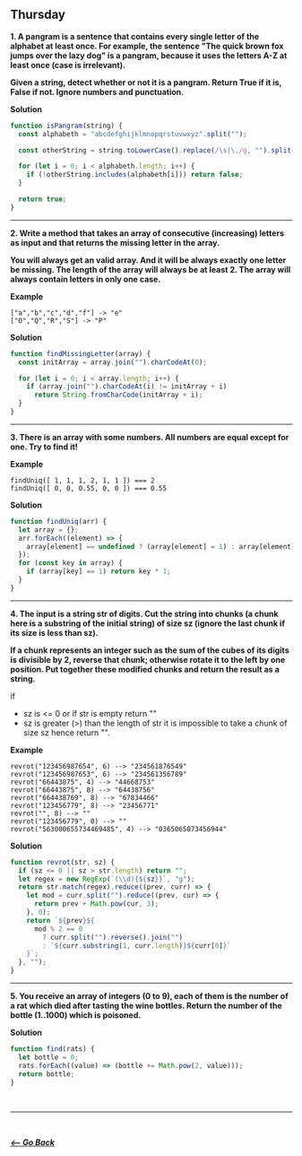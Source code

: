 ## Thursday

**1. A pangram is a sentence that contains every single letter of the alphabet at least once. For example, the sentence "The quick brown fox jumps over the lazy dog" is a pangram, because it uses the letters A-Z at least once (case is irrelevant).**

**Given a string, detect whether or not it is a pangram. Return True if it is, False if not. Ignore numbers and punctuation.**

**Solution**

```javascript
function isPangram(string) {
  const alphabeth = "abcdefghijklmnopqrstuvwxyz".split("");

  const otherString = string.toLowerCase().replace(/\s|\./g, "").split("");

  for (let i = 0; i < alphabeth.length; i++) {
    if (!otherString.includes(alphabeth[i])) return false;
  }

  return true;
}
```

<hr>

**2. Write a method that takes an array of consecutive (increasing) letters as input and that returns the missing letter in the array.**

**You will always get an valid array. And it will be always exactly one letter be missing. The length of the array will always be at least 2.
The array will always contain letters in only one case.**

**Example**

```
["a","b","c","d","f"] -> "e"
["O","Q","R","S"] -> "P"
```

**Solution**

```javascript
function findMissingLetter(array) {
  const initArray = array.join("").charCodeAt(0);

  for (let i = 0; i < array.length; i++) {
    if (array.join("").charCodeAt(i) != initArray + i)
      return String.fromCharCode(initArray + i);
  }
}
```

<hr>

**3. There is an array with some numbers. All numbers are equal except for one. Try to find it!**

**Example**

```
findUniq([ 1, 1, 1, 2, 1, 1 ]) === 2
findUniq([ 0, 0, 0.55, 0, 0 ]) === 0.55
```

**Solution**

```javascript
function findUniq(arr) {
  let array = {};
  arr.forEach((element) => {
    array[element] == undefined ? (array[element] = 1) : array[element]++;
  });
  for (const key in array) {
    if (array[key] == 1) return key * 1;
  }
}
```

<hr>

**4. The input is a string str of digits. Cut the string into chunks (a chunk here is a substring of the initial string) of size sz (ignore the last chunk if its size is less than sz).**

**If a chunk represents an integer such as the sum of the cubes of its digits is divisible by 2, reverse that chunk; otherwise rotate it to the left by one position. Put together these modified chunks and return the result as a string.**

if

- sz is <= 0 or if str is empty return ""
- sz is greater (>) than the length of str it is impossible to take a chunk of size sz hence return "".

**Example**

```
revrot("123456987654", 6) --> "234561876549"
revrot("123456987653", 6) --> "234561356789"
revrot("66443875", 4) --> "44668753"
revrot("66443875", 8) --> "64438756"
revrot("664438769", 8) --> "67834466"
revrot("123456779", 8) --> "23456771"
revrot("", 8) --> ""
revrot("123456779", 0) --> ""
revrot("563000655734469485", 4) --> "0365065073456944"
```

**Solution**

```javascript
function revrot(str, sz) {
  if (sz <= 0 || sz > str.length) return "";
  let regex = new RegExp(`(\\d){${sz}}`, "g");
  return str.match(regex).reduce((prev, curr) => {
    let mod = curr.split("").reduce((prev, cur) => {
      return prev + Math.pow(cur, 3);
    }, 0);
    return `${prev}${
      mod % 2 == 0
        ? curr.split("").reverse().join("")
        : `${curr.substring(1, curr.length)}${curr[0]}`
    }`;
  }, "");
}
```

<hr>

**5. You receive an array of integers (0 to 9), each of them is the number of a rat which died after tasting the wine bottles. Return the number of the bottle (1..1000) which is poisoned.**

**Solution**

```javascript
function find(rats) {
  let bottle = 0;
  rats.forEach((value) => (bottle += Math.pow(2, value)));
  return bottle;
}
```

<br>
<hr>
<br>

**_[<-- Go Back](../../week4/)_**
